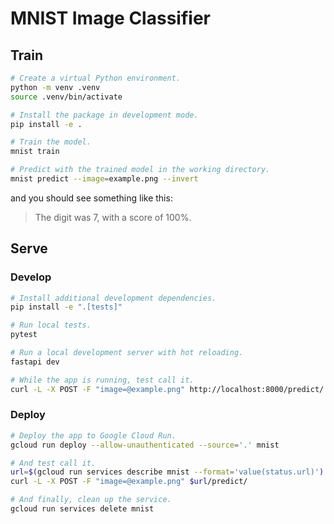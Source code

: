 # MNIST Image Classifier

## Train

```sh
# Create a virtual Python environment.
python -m venv .venv
source .venv/bin/activate

# Install the package in development mode.
pip install -e .

# Train the model.
mnist train

# Predict with the trained model in the working directory.
mnist predict --image=example.png --invert
```

and you should see something like this:

> The digit was 7, with a score of 100%.

## Serve

### Develop

```sh
# Install additional development dependencies.
pip install -e ".[tests]"

# Run local tests.
pytest

# Run a local development server with hot reloading.
fastapi dev

# While the app is running, test call it.
curl -L -X POST -F "image=@example.png" http://localhost:8000/predict/
```

### Deploy

```sh
# Deploy the app to Google Cloud Run.
gcloud run deploy --allow-unauthenticated --source='.' mnist

# And test call it.
url=$(gcloud run services describe mnist --format='value(status.url)')
curl -L -X POST -F "image=@example.png" $url/predict/

# And finally, clean up the service.
gcloud run services delete mnist
```
